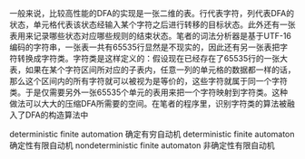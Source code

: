 ﻿一般来说，比较高性能的DFA的实现是一张二维的表。行代表字符，列代表DFA的状态，单元格代表该状态经输入某个字符之后进行转移的目标状态。此外还有一张表用来记录哪些状态对应哪些规则的结束状态。笔者的词法分析器是基于UTF-16编码的字符串，一张表一共有65535行显然是不现实的，因此还有另一张表把字符转换成字符类。字符类是这样定义的：假设现在已经存在了65535行的一张大表，如果在某个字符区间所对应的子表内，任意一列的单元格的数据都一样的话，那么这个区间内的所有字符就可以被视为是等价的，这些字符就属于同一个字符类。于是仅需要另外一张65535个单元的表用来把一个字符映射到字符类。这种做法可以大大的压缩DFA所需要的空间。在笔者的程序里，识别字符类的算法被融入了DFA的构造算法中

deterministic finite automation
确定有穷自动机
deterministic finite automaton
确定性有限自动机
nondeterministic finite automaton
非确定性有限自动机
